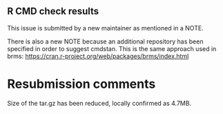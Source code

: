 ## R CMD check results

This issue is submitted by a new maintainer as mentioned in a NOTE.

There is also a new NOTE because an additional repository has been specified in
order to suggest cmdstan.  This is the same approach used in brms:
https://cran.r-project.org/web/packages/brms/index.html

# Resubmission comments

Size of the tar.gz has been reduced, locally confirmed as 4.7MB.
